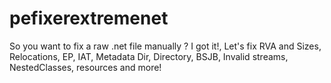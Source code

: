 # pefixerextremenet
So you want to fix a raw .net file manually ? I got it!, Let's fix RVA and Sizes, Relocations, EP, IAT, Metadata Dir, Directory, BSJB, Invalid streams, NestedClasses, resources and more!
